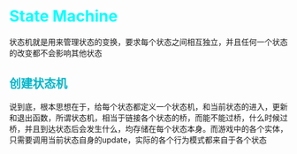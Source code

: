 <style>
h1 {
    color: aqua;
}
h2{
    color: rgb(0, 181, 201);
}
h3,h4 {
    color: #FF70DB93;    
}

</style>


# State Machine


状态机就是用来管理状态的变换，要求每个状态之间相互独立，并且任何一个状态的改变都不会影响其他状态


## 创建状态机


说到底，根本思想在于，给每个状态都定义一个状态机，和当前状态的进入，更新和退出函数，所谓状态机，相当于链接各个状态的桥，而能不能过桥，什么时候过桥，并且到达状态后会发生什么，均存储在每个状态本身。而游戏中的各个实体，只需要调用当前状态自身的update，实际的各个行为模式都来自于各个状态